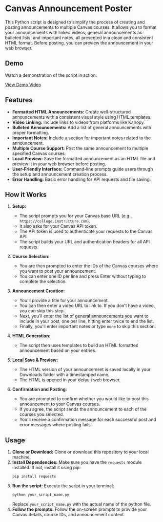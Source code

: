 # Canvas Announcement Poster

This Python script is designed to simplify the process of creating and posting announcements to multiple Canvas courses. It allows you to format your announcements with linked videos, general announcements as bulleted lists, and important notes, all presented in a clean and consistent HTML format. Before posting, you can preview the announcement in your web browser.

## Demo

Watch a demonstration of the script in action:

[View Demo Video](http://ua896588.serversignin.com/lucasblanco.com/ed/videos/apidemo.mp4)

## Features

*   **Formatted HTML Announcements:** Create well-structured announcements with a consistent visual style using HTML templates.
*   **Video Linking:** Include links to videos from platforms like Kanopy.
*   **Bulleted Announcements:** Add a list of general announcements with proper formatting.
*   **Important Notes:** Include a section for important notes related to the announcement.
*   **Multiple Course Support:** Post the same announcement to multiple specified Canvas courses.
*   **Local Preview:** Save the formatted announcement as an HTML file and preview it in your web browser before posting.
*   **User-Friendly Interface:** Command-line prompts guide users through the setup and announcement creation process.
*   **Error Handling:** Basic error handling for API requests and file saving.

## How it Works

1.  **Setup:**
    *   The script prompts you for your Canvas base URL (e.g., `https://college.instructure.com`).
    *   It also asks for your Canvas API token. 
    *   The API token is used to authenticate your requests to the Canvas API.
    *   The script builds your URL and authentication headers for all API requests.

2.  **Course Selection:**
    *   You are then prompted to enter the IDs of the Canvas courses where you want to post your announcement.
    *   You can enter one ID per line and press Enter without typing to complete the selection.

3.  **Announcement Creation:**
    *   You'll provide a title for your announcement.
    *   You can then enter a video URL to link to. If you don't have a video, you can skip this step.
    *   Next, you'll enter the list of general announcements you want to include in your post, one per line, hitting enter twice to end the list.
    *   Finally, you'll enter important notes or type `none` to skip this section.

4.  **HTML Generation:**
    *   The script then uses templates to build an HTML formatted announcement based on your entries.

5.  **Local Save & Preview:**
    *   The HTML version of your announcement is saved locally in your Downloads folder with a timestamped name.
    *   The HTML is opened in your default web browser.

6.  **Confirmation and Posting:**
    *   You are prompted to confirm whether you would like to post this announcement to your Canvas courses.
    *   If you agree, the script sends the announcement to each of the courses you selected.
    *   You'll receive a confirmation message for each successful post and error messages where posting fails.

## Usage

1.  **Clone or Download:** Clone or download this repository to your local machine.
2.  **Install Dependencies:** Make sure you have the `requests` module installed. If not, install it using pip:
    ```bash
    pip install requests
    ```
3.  **Run the script:** Execute the script in your terminal:
    ```bash
    python your_script_name.py
    ```
    Replace `your_script_name.py` with the actual name of the python file.
4.  **Follow the prompts:** Follow the on-screen prompts to provide your Canvas details, course IDs, and announcement content.